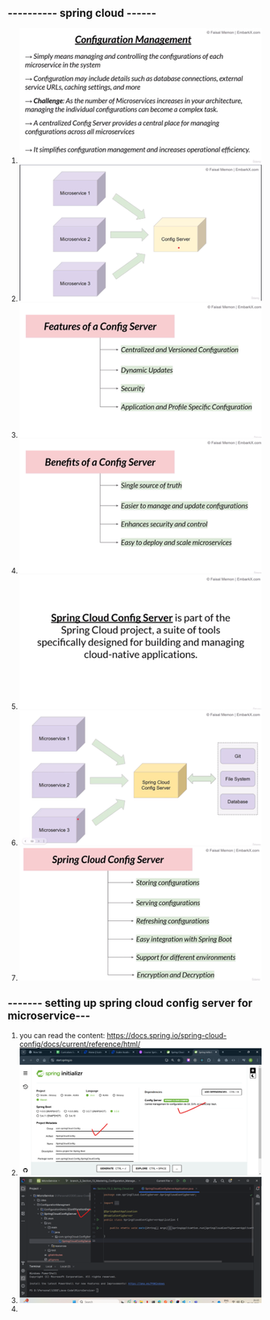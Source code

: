 ## ---------- spring cloud ------
1) ![img_96.png](img_96.png)
2) ![img_97.png](img_97.png)
3) ![img_98.png](img_98.png)
4) ![img_99.png](img_99.png)
5) ![img_100.png](img_100.png)
6) ![img_101.png](img_101.png)
7) ![img_102.png](img_102.png)

## ------- setting up spring cloud config server for microservice---
1) you can read the content: https://docs.spring.io/spring-cloud-config/docs/current/reference/html/
2) ![img_103.png](img_103.png)
3) ![img_104.png](img_104.png)
4) 